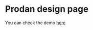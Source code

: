 # Prodan design page

You can check the demo [here](https://achervona.github.io/prodan-design/src/index.html)
